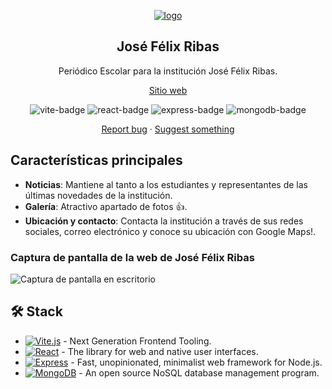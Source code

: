 <div align="center">
<a href="https://josefelixribas.vercel.app/">

![logo]

</a>

## José Félix Ribas

<p>Periódico Escolar para la institución José Félix Ribas.</p>

<div align="center">
	<a href="https://josefelixribas.vercel.app/">Sitio web</a>
</div>

</div>

<p></p>

<div align="center">

![vite-badge]
![react-badge]
![express-badge]
![mongodb-badge]

<a href="https://github.com/kevingjs/jose-felix-ribas/issues">Report bug</a>
·
<a href="https://github.com/kevingjs/jose-felix-ribas/issues">Suggest something</a>

</div>

## Características principales

- **Noticias**: Mantiene al tanto a los estudiantes y representantes de las últimas novedades de la institución.
- **Galería**: Atractivo apartado de fotos 👍.
- **Ubicación y contacto**: Contacta la institución a través de sus redes sociales, correo electrónico y conoce su ubicación con Google Maps!.

### Captura de pantalla de la web de José Félix Ribas

![Captura de pantalla en escritorio](/desktop_screenshot.webp)

## 🛠️ Stack

- [![Vite.js][vite-badge]][vite-url] - Next Generation Frontend Tooling.
- [![React][react-badge]][react-url] - The library for web and native user interfaces.
- [![Express][express-badge]][express-url] - Fast, unopinionated, minimalist web framework for Node.js.
- [![MongoDB][mongodb-badge]][mongodb-url] - An open source NoSQL database management program.


<!-- MARKDOWN LINKS & IMAGES -->
[logo]: client/public/og.webp
[react-url]: https://react.dev/
[express-url]: https://expressjs.com/
[mongodb-url]: https://www.mongodb.com/
[vite-url]: https://vitejs.dev/
[react-badge]: https://img.shields.io/badge/React-fff?style=for-the-badge&logo=react&logoColor=000&color=149eca
[express-badge]: https://img.shields.io/badge/Express-fff?style=for-the-badge&logo=express&logoColor=fff&color=000
[mongodb-badge]: https://img.shields.io/badge/MongoDB-000?style=for-the-badge&logo=mongodb&logoColor=green&color=gray
[vite-badge]: https://img.shields.io/badge/Vite-000?style=for-the-badge&logo=vite&logoColor=ffc21a&color=bd34fe
